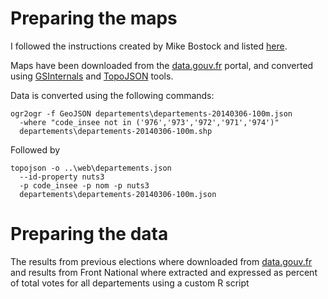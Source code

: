 # Preparing the maps

I followed the instructions created by Mike Bostock and listed [here](http://bost.ocks.org/mike/map/).

Maps have been downloaded from the [data.gouv.fr](https://www.data.gouv.fr/fr/datasets/contours-des-departements-francais-issus-d-openstreetmap/)
portal, and converted using [GSInternals](http://www.gisinternals.com/index.html)
and [TopoJSON](https://github.com/mbostock/topojson) tools.

Data is converted using the following commands:

```
ogr2ogr -f GeoJSON departements\departements-20140306-100m.json
  -where "code_insee not in ('976','973','972','971','974')"
  departements\departements-20140306-100m.shp
```

Followed by

```
topojson -o ..\web\departements.json
  --id-property nuts3
  -p code_insee -p nom -p nuts3
  departements\departements-20140306-100m.json
```

# Preparing the data

The results from previous elections where downloaded from [data.gouv.fr](https://www.data.gouv.fr/fr/datasets/elections-cantonales-1988-2011/) and results from Front National where extracted and expressed as percent of total votes for all departements using a custom R script
